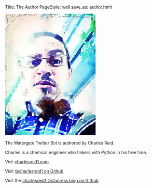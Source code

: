 Title: The Author
PageStyle: well
save_as: author.html

<img width="300px" src="images/author.jpg" alt="Photo of the Author" />

The Watergate Twitter Bot is authored by Charles Reid.

Charles is a chemical engineer who tinkers with Python in his free time.

Visit [charlesreid1.com](http://charlesreid1.com)

Visit [@charlesreid1 on Github](http://github.com/charlesreid1)

Visit the [charlesreid1 Octopress blog on Github](http://charlesreid1.github.io/)

